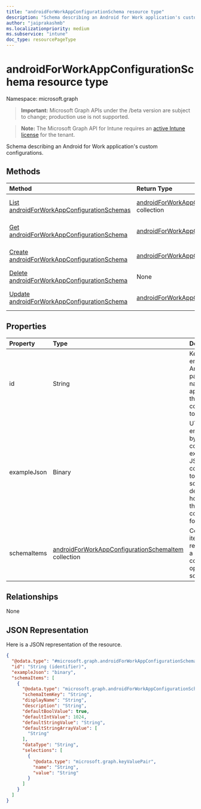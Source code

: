 ```yaml
---
title: "androidForWorkAppConfigurationSchema resource type"
description: "Schema describing an Android for Work application's custom configurations."
author: "jaiprakashmb"
ms.localizationpriority: medium
ms.subservice: "intune"
doc_type: resourcePageType
---
```


# androidForWorkAppConfigurationSchema resource type

Namespace: microsoft.graph
> **Important:** Microsoft Graph APIs under the /beta version are subject to change; production use is not supported.

> **Note:** The Microsoft Graph API for Intune requires an [active Intune license](https://go.microsoft.com/fwlink/?linkid=839381) for the tenant.


Schema describing an Android for Work application's custom configurations.

## Methods
|Method|Return Type|Description|
|:---|:---|:---|
|[List androidForWorkAppConfigurationSchemas](../api/intune-androidforwork-androidforworkappconfigurationschema-list.md)|[androidForWorkAppConfigurationSchema](../resources/intune-androidforwork-androidforworkappconfigurationschema.md) collection|List properties and relationships of the [androidForWorkAppConfigurationSchema](../resources/intune-androidforwork-androidforworkappconfigurationschema.md) objects.|
|[Get androidForWorkAppConfigurationSchema](../api/intune-androidforwork-androidforworkappconfigurationschema-get.md)|[androidForWorkAppConfigurationSchema](../resources/intune-androidforwork-androidforworkappconfigurationschema.md)|Read properties and relationships of the [androidForWorkAppConfigurationSchema](../resources/intune-androidforwork-androidforworkappconfigurationschema.md) object.|
|[Create androidForWorkAppConfigurationSchema](../api/intune-androidforwork-androidforworkappconfigurationschema-create.md)|[androidForWorkAppConfigurationSchema](../resources/intune-androidforwork-androidforworkappconfigurationschema.md)|Create a new [androidForWorkAppConfigurationSchema](../resources/intune-androidforwork-androidforworkappconfigurationschema.md) object.|
|[Delete androidForWorkAppConfigurationSchema](../api/intune-androidforwork-androidforworkappconfigurationschema-delete.md)|None|Deletes a [androidForWorkAppConfigurationSchema](../resources/intune-androidforwork-androidforworkappconfigurationschema.md).|
|[Update androidForWorkAppConfigurationSchema](../api/intune-androidforwork-androidforworkappconfigurationschema-update.md)|[androidForWorkAppConfigurationSchema](../resources/intune-androidforwork-androidforworkappconfigurationschema.md)|Update the properties of a [androidForWorkAppConfigurationSchema](../resources/intune-androidforwork-androidforworkappconfigurationschema.md) object.|

## Properties
|Property|Type|Description|
|:---|:---|:---|
|id|String|Key of the entity the Android package name for the application the schema corresponds to|
|exampleJson|Binary|UTF8 encoded byte array containing example JSON string conforming to this schema that demonstrates how to set the configuration for this app|
|schemaItems|[androidForWorkAppConfigurationSchemaItem](../resources/intune-androidforwork-androidforworkappconfigurationschemaitem.md) collection|Collection of items each representing a named configuration option in the schema|

## Relationships
None

## JSON Representation
Here is a JSON representation of the resource.
<!-- {
  "blockType": "resource",
  "keyProperty": "id",
  "@odata.type": "microsoft.graph.androidForWorkAppConfigurationSchema"
}
-->
``` json
{
  "@odata.type": "#microsoft.graph.androidForWorkAppConfigurationSchema",
  "id": "String (identifier)",
  "exampleJson": "binary",
  "schemaItems": [
    {
      "@odata.type": "microsoft.graph.androidForWorkAppConfigurationSchemaItem",
      "schemaItemKey": "String",
      "displayName": "String",
      "description": "String",
      "defaultBoolValue": true,
      "defaultIntValue": 1024,
      "defaultStringValue": "String",
      "defaultStringArrayValue": [
        "String"
      ],
      "dataType": "String",
      "selections": [
        {
          "@odata.type": "microsoft.graph.keyValuePair",
          "name": "String",
          "value": "String"
        }
      ]
    }
  ]
}
```
